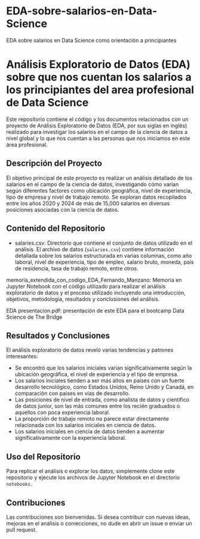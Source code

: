 # EDA-sobre-salarios-en-Data-Science
EDA sobre salarios en Data Science como orientación a principiantes
# Análisis Exploratorio de Datos (EDA) sobre que nos cuentan los salarios a los principiantes del area profesional de Data Science

Este repositorio contiene el código y los documentos relacionados con un proyecto de Análisis Exploratorio de Datos (EDA, por sus siglas en inglés) realizado para investigar los salarios en el campo de la ciencia de datos a nivel global y lo que nos cuentan a las personas que nos iniciamos en este área profesional.

## Descripción del Proyecto

El objetivo principal de este proyecto es realizar un análisis detallado de los salarios en el campo de la ciencia de datos, investigando cómo varían según diferentes factores como ubicación geográfica, nivel de experiencia, tipo de empresa y nivel de trabajo remoto. Se exploran datos recopilados entre los años 2020 y 2024 de más de 15,000 salarios en diversas posiciones asociadas con la ciencia de datos.

## Contenido del Repositorio

- salaries.csv: Directorio que contiene el conjunto de datos utilizado en el análisis. El archivo de datos (`salaries.csv`) contiene información detallada sobre los salarios estructurada en varias columnas, como año laboral, nivel de experiencia, tipo de empleo, salario bruto, moneda, país de residencia, tasa de trabajo remoto, entre otros.

memoria_extendida_con_codigo_EDA_Fernando_Manzano: Memoria en Jupyter Notebook con el código utilizado para realizar el análisis exploratorio de datos y el proceso utilizado incluyendo una introducción, objetivos, metodología, resultados y conclusiones del análisis.

EDA presentacion.pdf: presentación de este EDA para el bootcamp Data Science de The Bridge

## Resultados y Conclusiones

El análisis exploratorio de datos reveló varias tendencias y patrones interesantes:

- Se encontró que los salarios iniciales varían significativamente según la ubicación geográfica, el nivel de experiencia y el tipo de empresa.
- Los salarios iniciales tienden a ser más altos en países con un fuerte desarrollo tecnológico, como Estados Unidos, Reino Unido y Canadá, en comparación con países en vías de desarrollo.
- Las posiciones de nivel de entrada, como analista de datos y científico de datos junior, son las más comunes entre los recién graduados o aquellos con poca experiencia laboral.
- La proporción de trabajo remoto no parece estar directamente relacionada con los salarios iniciales en ciencia de datos.
- Los salarios iniciales en ciencia de datos tienden a aumentar significativamente con la experiencia laboral.


## Uso del Repositorio

Para replicar el análisis o explorar los datos, simplemente clone este repositorio y ejecute los archivos de Jupyter Notebook en el directorio `notebooks`.

## Contribuciones

Las contribuciones son bienvenidas. Si desea contribuir con nuevas ideas, mejoras en el análisis o correcciones, no dude en abrir un issue o enviar un pull request.


